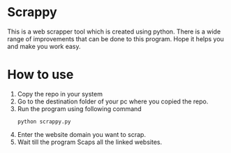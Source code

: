 # Scrappy
This is a web scrapper tool which is created using python. There is a wide range of improvements that can be done to this program. Hope it helps you and make you work easy.

# How to use
1) Copy the repo in your system
2) Go to the destination folder of your pc where you copied the repo.
3) Run the program using following command
   ```
   python scrappy.py
   ```
5) Enter the website domain you want to scrap.
6) Wait till the program Scaps all the linked websites.
